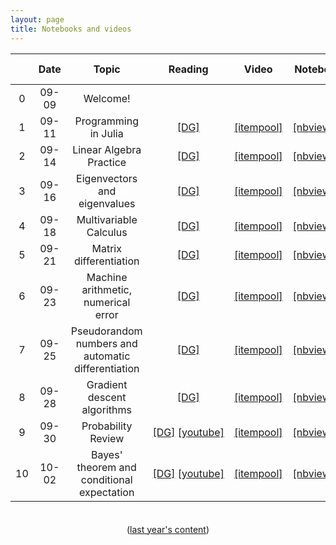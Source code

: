 ```yaml
---
layout: page
title: Notebooks and videos
---
```


<table>
  <thead>
    <tr>
      <th style="text-align: center; width:80px"></th>
      <th style="text-align: center; width:80px">Date</th>
      <th style="text-align: center">Topic</th>
      <th style="text-align: center; width:125px">Reading</th>
      <th style="text-align: center; width:150px">Video</th>
      <th style="text-align: center">Notebook</th>
      <th style="text-align: center">Script</th>
      <th style="text-align: center">Lecture recording</th>
    </tr>
  </thead>
  <tbody>
    <tr>
      <td style="text-align: center">0</td>
      <td style="text-align: center">09-09</td>
      <td style="text-align: center">Welcome!</td>
      <td></td>
      <td></td>
      <td></td>
      <td style="text-align: center"><a href="https://prismia.chat/shared/YLIH-HODO">[prismia]</a></td>
      <td style="text-align: center"><a href="https://brown.zoom.us/rec/share/D2_crafsTqf_8GVJm_zie4YHQtfurgTAiVkvgciaJP7M5I51wGFkwvvo13qdRWhg.IVU9gGwcxOX1vBt3?startTime=1599660007000">[zoom]</a></td>
    </tr>
    <tr>
      <td style="text-align: center">1</td>
      <td style="text-align: center">09-11</td>
      <td style="text-align: center">Programming in Julia</td>
      <td style="text-align: center"><a href="https://mathigon.org/course/programming-in-julia">[DG]</a></td>
      <td style="text-align: center"><a href="https://itempool.com/sswatson/c/aUol22WhK6f">[itempool]</a></td>
      <td style="text-align: center"><a href="https://nbviewer.jupyter.org/github/data1010/problem-sets/blob/master/preclass-sets/09-11/data1010-09-11.ipynb">[nbviewer]</a></td>
      <td style="text-align: center"><a href="https://prismia.chat/shared/XY06-LCPW">[prismia]</a></td>
      <td style="text-align: center"><a href="https://brown.zoom.us/rec/share/8fzI2nsNgMHuf5lsZtOvXaNSGLBK_14-kOBTh7Kb1ccvTcoaeaaLwcPVl2-09vTN.RhtIrQCA2RbB_Rc9">[zoom]</a></td>
    </tr>
    <tr>
      <td style="text-align: center">2</td>    
      <td style="text-align: center">09-14</td>
      <td style="text-align: center">Linear Algebra Practice</td>
      <td style="text-align: center"><a href="https://mathigon.org/course/linear-algebra/">[DG]</a></td>
      <td style="text-align: center"><a href="https://itempool.com/sswatson/c/lVnmVkN96qC">[itempool]</a></td>
      <td style="text-align: center"><a href="https://nbviewer.jupyter.org/github/data1010/problem-sets/blob/master/preclass-sets/09-14/data1010-09-14.ipynb">[nbviewer]</a></td>
      <td style="text-align: center"><a href="https://prismia.chat/shared/8V2I-NQX0">[prismia]</a></td>
      <td style="text-align: center"><a href="https://brown.zoom.us/rec/share/VGy4mXEfsIU42t_Sus3ycCGjyaO8LLpo-YjrzO9sVlBxjUHBeu9kWrT5fsVHsTQj.9OVHXbBPwK6KiS-S">[zoom]</a></td>
    </tr>
    <tr>
      <td style="text-align: center">3</td>
      <td style="text-align: center">09-16</td>
      <td style="text-align: center">Eigenvectors and eigenvalues</td>
      <td style="text-align: center"><a href="https://mathigon.org/course/linear-algebra/eigenanalysis">[DG]</a></td>
      <td style="text-align: center"><a href="https://itempool.com/sswatson/c/aOjw_ceyTzQ">[itempool]</a></td>
      <td style="text-align: center"><a href="https://nbviewer.jupyter.org/github/data1010/problem-sets/blob/master/preclass-sets/09-16/data1010-09-16.ipynb">[nbviewer]</a></td>
      <td style="text-align: center"><a href="https://prismia.chat/shared/4P9K-UD9I">[prismia]</a></td>
      <td style="text-align: center"><a href=
"https://brown.zoom.us/rec/share/bE5wOH9NtNKuBZHAgK9jrXe-xMWuAs59Fzx7DV8bAlKCH_WtieGL9eyWydqY8MPp.pUBRivOXETtAyruw?startTime=1600265488000">[zoom]</a></td></tr>
    <tr>
      <td style="text-align: center">4</td>
      <td style="text-align: center">09-18</td>
      <td style="text-align: center">Multivariable Calculus</td>
      <td style="text-align: center"><a href="https://mathigon.org/course/multivariable-calculus">[DG]</a></td>
      <td style="text-align: center"><a href="https://itempool.com/sswatson/c/1itQt_4vsyB">[itempool]</a></td>
      <td style="text-align: center"><a href="https://nbviewer.jupyter.org/github/data1010/problem-sets/blob/master/preclass-sets/09-18/data1010-09-18.ipynb">[nbviewer]</a></td>
      <td style="text-align: center"><a href="https://prismia.chat/shared/M9ZK-E0VG">[prismia]</a></td>
      <td style="text-align: center"><a href="https://brown.zoom.us/rec/share/bGr9O27v8XJc9atyYlVUgEKQs2Zg_iS6_zBHQbRXR3xT49KMuLYeWu0AhHXLQrGE.8j3GmT4jkSaehaxd?startTime=1600437646000">[zoom]</a></td>
    </tr>
    <tr>
      <td style="text-align: center">5</td>    
      <td style="text-align: center">09-21</td>
      <td style="text-align: center">Matrix differentiation</td>
      <td style="text-align: center"><a href="https://mathigon.org/course/multivariable-calculus/matrix-differentiation">[DG]</a></td>
      <td style="text-align: center"><a href="https://itempool.com/sswatson/c/M5ywacia4xN">[itempool]</a></td>
      <td style="text-align: center"><a href="https://nbviewer.jupyter.org/github/data1010/problem-sets/blob/master/preclass-sets/09-21/data1010-09-21.ipynb">[nbviewer]</a></td>
      <td style="text-align: center"><a href="https://prismia.chat/shared/EYW3-UUP8">[prismia]</a></td>
      <td style="text-align: center"><a href="https://brown.zoom.us/rec/share/LMmY28m5BS7OVd-8QgnqMnIn0zxoHCq8q3vEsDbS087V3NBlPsm7c81jvRWm9Cs.wBAfZrwLatbY2ZtW?startTime=1600697535000">[zoom]</a></td>
    </tr>
    <tr>
      <td style="text-align: center">6</td>    
      <td style="text-align: center">09-23</td>
      <td style="text-align: center">Machine arithmetic, numerical error</td>
      <td style="text-align: center"><a href="https://mathigon.org/course/numerical-computing">[DG]</a></td>
      <td style="text-align: center"><a href="https://itempool.com/sswatson/c/jHrtfXYXm3g">[itempool]</a></td>
      <td style="text-align: center"><a href="https://nbviewer.jupyter.org/github/data1010/problem-sets/blob/master/preclass-sets/09-23/data1010-09-23.ipynb">[nbviewer]</a></td>
      <td style="text-align: center"><a href="https://prismia.chat/shared/SYHI-0PEV">[prismia]</a></td>
      <td style="text-align: center"><a href="https://brown.zoom.us/rec/share/ZlelPeDfik1SgLN3yvaJAPec23p2E0N8gZAGY9tIkKfIzqGl8TRpWTExMqJ0GTj9.QcDsvXxOg7tHfXCu">[zoom]</a></td>
    </tr>
    <tr>
      <td style="text-align: center">7</td>    
      <td style="text-align: center">09-25</td>
      <td style="text-align: center">Pseudorandom numbers and automatic differentiation</td>
      <td style="text-align: center"><a href="https://mathigon.org/course/numerical-computing/pseudorandom-number-generation">[DG]</a></td>
      <td style="text-align: center"><a href="https://itempool.com/sswatson/c/1bsi2WiiTMk">[itempool]</a></td>
      <td style="text-align: center"><a href="https://nbviewer.jupyter.org/github/data1010/problem-sets/blob/master/preclass-sets/09-25/data1010-09-25.ipynb">[nbviewer]</a></td>
      <td style="text-align: center"><a href="https://prismia.chat/shared/E90I-3E50">[prismia]</a></td>
      <td style="text-align: center"><a href="https://brown.zoom.us/rec/share/M2jTeEhZkxctJnYdBaBUouRo-sgjeSQWc8mXcLOZ3p0ivx2VIzp9LB2A969w7kHz.zrg3_YzjMqkDJTr0">[zoom]</a></td>
    </tr>
    <tr>
      <td style="text-align: center">8</td>    
      <td style="text-align: center">09-28</td>
      <td style="text-align: center">Gradient descent algorithms</td>
      <td style="text-align: center"><a href="https://mathigon.org/course/numerical-computing/optimization">[DG]</a></td>
      <td style="text-align: center"><a href="https://itempool.com/sswatson/c/yMmMigkGV0I">[itempool]</a></td>
      <td style="text-align: center"><a href="https://nbviewer.jupyter.org/github/data1010/problem-sets/blob/master/preclass-sets/09-28/data1010-09-28.ipynb">[nbviewer]</a></td>
      <td style="text-align: center"><a href="https://prismia.chat/shared/9CTD-CJRU">[prismia]</a></td>
      <td style="text-align: center"><a href="https://brown.zoom.us/rec/share/WW8sBSWtVWu0HDfFfGoQu-A6d1GEtkdM-kYa1n5moyoIIC8mmt4UrJQIR0KQmRs.ZfI7deMxNgTY7EJR">[zoom]</a></td>
    </tr>
    <tr>
      <td style="text-align: center">9</td>
      <td style="text-align: center">09-30</td>
      <td style="text-align: center">Probability Review</td>
      <td style="text-align: center"><a href="https://mathigon.org/course/intro-probability/">[DG]</a>&nbsp;<a href="https://www.youtube.com/watch?v=zEwXXE4fWRc">[youtube]</a></td>
      <td style="text-align: center"><a href="https://itempool.com/sswatson/c/56NGeqFIP72">[itempool]</a></td>
      <td style="text-align: center"><a href="https://nbviewer.jupyter.org/github/data1010/problem-sets/blob/master/preclass-sets/09-30/data1010-09-30.ipynb">[nbviewer]</a></td>
      <td style="text-align: center"><a href="https://prismia.chat/shared/OVXX-E0MY">[prismia]</a></td>
      <td style="text-align: center"><a href="https://brown.zoom.us/rec/share/NIuEy3QfvYOfrnkzgp4KkEkBdoqH_FLrlOVT99Uchz40tb6FQD4_6MQ48W0KUFm3.XtxIS-A7ZRlHIO0b">[zoom]</a></td>
    </tr>
    <tr>
      <td style="text-align: center">10</td>    
      <td style="text-align: center">10-02</td>
      <td style="text-align: center">Bayes' theorem and conditional expectation</td>
      <td style="text-align: center"><a href="https://mathigon.org/course/intro-probability/conditional-probability">[DG]</a>&nbsp;<a href="https://www.youtube.com/watch?v=JGeTcRfKgBo">[youtube]</a></td>
      <td style="text-align: center"><a href="https://itempool.com/sswatson/c/3bg5A8lCQGn">[itempool]</a></td>
      <td style="text-align: center"><a href="https://nbviewer.jupyter.org/github/data1010/problem-sets/blob/master/preclass-sets/10-02/data1010-10-02.ipynb">[nbviewer]</a></td>
      <td style="text-align: center"></td>
      <td style="text-align: center"></td>
    </tr>
  </tbody>
</table>



<center style="margin-top: 36px;">
  (<a href="/class2019">last year's content</a>)
</center>
